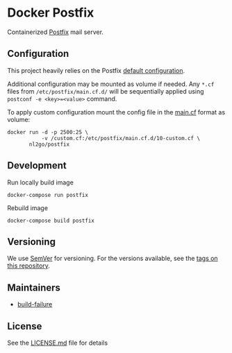 # Docker Postfix

Containerized [Postfix](http://www.postfix.org/) mail server.

## Configuration

This project heavily relies on the Postfix [default configuration](http://www.postfix.org/postconf.5.html).

Additional configuration may be mounted as volume if needed. Any `*.cf` files from `/etc/postfix/main.cf.d/` will be sequentially applied using `postconf -e <key>=<value>` command.

To apply custom configuration mount the config file in the [main.cf](http://www.postfix.org/postconf.5.html) format as volume:
```
docker run -d -p 2500:25 \
           -v /custom.cf:/etc/postfix/main.cf.d/10-custom.cf \
       nl2go/postfix
```
## Development

Run locally build image

    docker-compose run postfix

Rebuild image

    docker-compose build postfix

## Versioning

We use [SemVer](http://semver.org) for versioning. For the versions available, see the [tags on this repository](https://github.com/nl2go/docker-postfix/tags).

## Maintainers

- [build-failure](https://github.com/build-failure)

## License

See the [LICENSE.md](LICENSE.md) file for details
